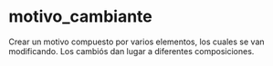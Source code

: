 # motivo_cambiante

Crear un motivo compuesto por varios elementos, los cuales se van modificando. Los cambiós dan lugar a diferentes composiciones.

